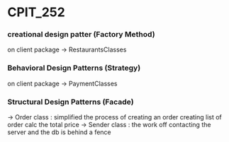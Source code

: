 # CPIT_252

### creational design patter (Factory Method) 
on client package -> RestaurantsClasses

### Behavioral Design Patterns (Strategy)
on client package -> PaymentClasses

### Structural Design Patterns (Facade)
-> Order class : simplified the process of creating an order
creating list of order
calc the total price
-> Sender class : the work off contacting the server and the db is behind a fence

